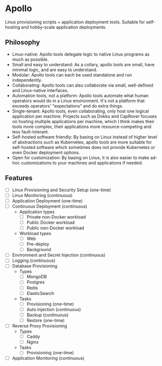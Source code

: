 # Apollo
Linux provisioning scripts + application deployment tools. Suitable for self-hosting and hobby-scale application deployments.

## Philosophy
* Linux-native: Apollo tools delegate logic to native Linux programs as much as possible.
* Small and easy to understand: As a collary, apollo tools are small, have minimal logic, and are easy to understand.
* Modular: Apollo tools can each be used standalone and run independently.
* Collaborating: Apollo tools can also collaborate via small, well-defined and Linux-native interfaces.
* Automation tools, not a platform: Apollo tools automate what human operators would do in a Linux environment. It's not a platform that exceeds operators' "expectations" and do extra things.
* Single-tenant: Apollo tools, even collaborating, only host one logical application per machine. Projects such as Dokku and CapRover focuses on hosting multiple applications per machine, which I think makes their tools more complex, their applications more resource-competing and less fault-tolerant. 
* Self-hosted software friendly: By basing on Linux instead of higher level of abstractions such as Kubernetes, apollo tools are more suitable for self-hosted software which sometimes does not provide Kubernetes or even Docker deployment options.
* Open for customization: By basing on Linux, it is also easier to make ad-hoc customizations to your machines and applications if needed.

## Features
- [ ] Linux Provisioning and Security Setup (one-time)
- [ ] Linux Monitoring (continuous)
- [ ] Application Deployment (one-time)
- [ ] Continuous Deployment (continuous)
  * Application types
    - [ ] Private non-Docker workload
    - [ ] Public Docker workload
    - [ ] Public non-Docker workload
  * Workload types
    - [ ] Web
    - [ ] Pre-deploy
    - [ ] Background
- [ ] Environment and Secret Injection (continuous)
- [ ] Logging (continuous)
- [ ] Database Provisioning
  * Types
    - [ ] MongoDB
    - [ ] Postgres
    - [ ] Redis
    - [ ] ElasticSearch
  * Tasks
    - [ ] Provisioning (one-time)
    - [ ] Auto injection (continuous)
    - [ ] Backup (continuous)
    - [ ] Restore (one-time)
- [ ] Reverse Proxy Provisioning
  * Types
    - [ ] Caddy
    - [ ] Nginx
  * Tasks
    - [ ] Provisioning (one-time)
- [ ] Application Monitoring (continuous)
